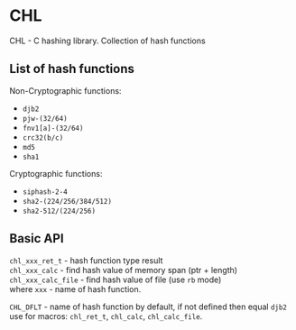 # CHL

CHL - C hashing library. Collection of hash functions

## List of hash functions

Non-Cryptographic functions:
- `djb2`
- `pjw-(32/64)`
- `fnv1[a]-(32/64)`
- `crc32(b/c)`
- `md5`
- `sha1`

Cryptographic functions:
- `siphash-2-4`
- `sha2-(224/256/384/512)`
- `sha2-512/(224/256)`

## Basic API

`chl_xxx_ret_t` - hash function type result  
`chl_xxx_calc` - find hash value of memory span (ptr + length)  
`chl_xxx_calc_file` - find hash value of file (use `rb` mode)  
where `xxx` - name of hash function.

`CHL_DFLT` - name of hash function by default, if not defined then equal `djb2`  
use for macros: `chl_ret_t`, `chl_calc`, `chl_calc_file`.